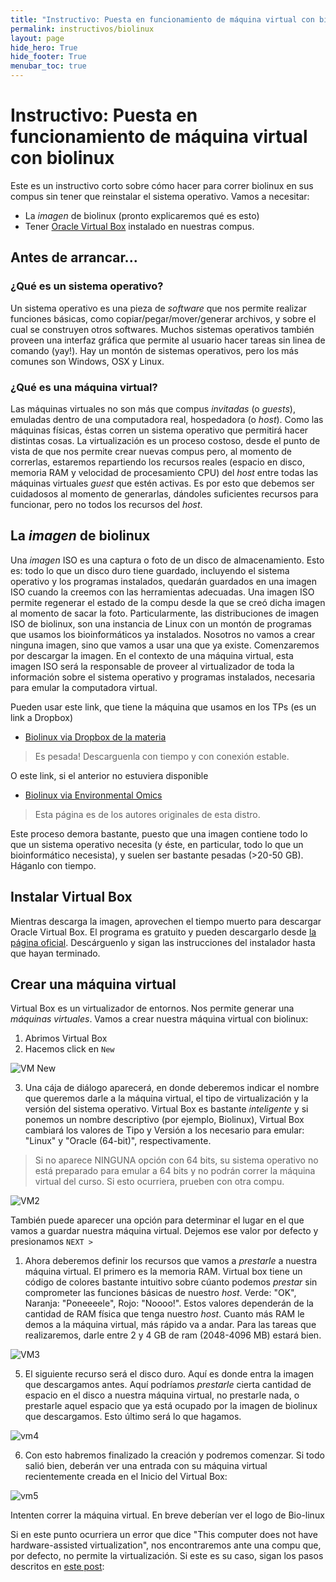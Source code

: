 ```yaml
---
title: "Instructivo: Puesta en funcionamiento de máquina virtual con biolinux"
permalink: instructivos/biolinux
layout: page
hide_hero: True
hide_footer: True
menubar_toc: true
---
```


# Instructivo: Puesta en funcionamiento de máquina virtual con biolinux

Este es un instructivo corto sobre cómo hacer para correr biolinux en sus compus sin tener que reinstalar el sistema operativo. Vamos a necesitar:

- La *imagen* de biolinux (pronto explicaremos qué es esto)
- Tener [Oracle Virtual Box](https://www.virtualbox.org/) instalado en nuestras compus.

## Antes de arrancar... 

### ¿Qué es un sistema operativo?

Un sistema operativo es una pieza de *software* que nos permite realizar funciones básicas, como copiar/pegar/mover/generar archivos, y sobre el cual se construyen otros softwares. Muchos sistemas operativos también proveen una interfaz gráfica que permite al usuario hacer tareas sin linea de comando (yay!). Hay un montón de sistemas operativos, pero los más comunes son Windows, OSX y Linux.

### ¿Qué es una máquina virtual?

Las máquinas virtuales no son más que compus *invitadas* (o *guests*), emuladas dentro de una computadora real, hospedadora (o *host*). Como las máquinas físicas, éstas corren un sistema operativo que permitirá hacer distintas cosas. La virtualización es un proceso costoso, desde el punto de vista de que nos permite crear nuevas compus pero, al momento de correrlas, estaremos repartiendo los recursos reales (espacio en disco, memoria RAM y velocidad de procesamiento CPU) del *host* entre todas las máquinas virtuales *guest* que estén activas. Es por esto que debemos ser cuidadosos al momento de generarlas, dándoles suficientes recursos para funcionar, pero no todos los recursos del *host*.

## La *imagen* de biolinux

Una *imagen* ISO es una captura o foto de un disco de almacenamiento. Esto es: todo lo que un disco duro tiene guardado, incluyendo el sistema operativo y los programas instalados, quedarán guardados en una imagen ISO cuando la creemos con las herramientas adecuadas. Una imagen ISO permite regenerar el estado de la compu desde la que se creó dicha imagen al momento de sacar la foto. Particularmente, las distribuciones de imagen ISO de biolinux, son una instancia de Linux con un montón de programas que usamos los bioinformáticos ya instalados. Nosotros no vamos a crear ninguna imagen, sino que vamos a usar una que ya existe. Comenzaremos por descargar la imagen. En el contexto de una máquina virtual, esta imagen ISO será la responsable de proveer al virtualizador de toda la información sobre el sistema operativo y programas instalados, necesaria para emular la computadora virtual. 

Pueden usar este link, que tiene la máquina que usamos en los TPs (es un link a Dropbox)
- [Biolinux via Dropbox de la materia](https://www.dropbox.com/s/ue6xrvun6dwtcy8/Biolinux.vdi?dl=0)
> Es pesada! Descarguenla con tiempo y con conexión estable.

O este link, si el anterior no estuviera disponible
- [Biolinux via Environmental Omics](http://environmentalomics.org/bio-linux-download/)
> Esta página es de los autores originales de esta distro.

Este proceso demora bastante, puesto que una imagen contiene todo lo que un sistema operativo necesita (y éste, en particular, todo lo que un bioinformático necesista), y suelen ser bastante pesadas (>20-50 GB). Háganlo con tiempo.

## Instalar Virtual Box

Mientras descarga la imagen, aprovechen el tiempo muerto para descargar Oracle Virtual Box. El programa es gratuito y pueden descargarlo desde [la página oficial](https://www.virtualbox.org/). Descárguenlo y sigan las instrucciones del instalador hasta que hayan terminado. 

## Crear una máquina virtual

Virtual Box es un virtualizador de entornos. Nos permite generar una *máquinas virtuales*. Vamos a crear nuestra máquina virtual con biolinux:

1. Abrimos Virtual Box
2. Hacemos click en `New`

![VM New](../images/vm1.png)

3. Una cája de diálogo aparecerá, en donde deberemos indicar el nombre que queremos darle a la máquina virtual, el tipo de virtualización y la versión del sistema operativo. Virtual Box es bastante *inteligente* y si ponemos un nombre descriptivo (por ejemplo, Biolinux), Virtual Box cambiará los valores de Tipo y Versión a los necesario para emular: "Linux" y "Oracle (64-bit)", respectivamente.

> Si no aparece NINGUNA opción con 64 bits, su sistema operativo no está preparado para emular a 64 bits y no podrán correr la máquina virtual del curso. Si esto ocurriera, prueben con otra compu.

![VM2](../images/vm2.png)

También puede aparecer una opción para determinar el lugar en el que vamos a guardar nuestra máquina virtual. Dejemos ese valor por defecto y presionamos `NEXT >`

1. Ahora deberemos definir los recursos que vamos a *prestarle* a nuestra máquina virtual. El primero es la memoria RAM. Virtual box tiene un código de colores bastante intuitivo sobre cúanto podemos *prestar* sin comprometer las funciones básicas de nuestro *host*. Verde: "OK", Naranja: "Poneeeele", Rojo: "Noooo!". Estos valores dependerán de la cantidad de RAM física que tenga nuestro *host*. Cuanto más RAM le demos a la máquina virtual, más rápido va a andar. Para las tareas que realizaremos, darle entre 2 y 4 GB de ram (2048-4096 MB) estará bien. 
   
![VM3](../images/vm3.png)

5. El siguiente recurso será el disco duro. Aquí es donde entra la imagen que descargamos antes. Aquí podríamos *prestarle* cierta cantidad de espacio en el disco a nuestra máquina virtual, no prestarle nada, o prestarle aquel espacio que ya está ocupado por la imagen de biolinux que descargamos. Esto último será lo que hagamos.

![vm4](../images/vm4.png)

6. Con esto habremos finalizado la creación y podremos comenzar. Si todo salió bien, deberán ver una entrada con su máquina virtual recientemente creada en el Inicio del Virtual Box:

![vm5](../images/vm4.png)

Intenten correr la máquina virtual. En breve deberían ver el logo de Bio-linux

Si en este punto ocurriera un error que dice "This computer does not have hardware-assisted virtualization", nos encontraremos ante una compu que, por defecto, no permite la virtualización. Si este es su caso, sigan los pasos descritos en [este post](https://www.makeuseof.com/tag/virtualization-issues-simple-solutions/):